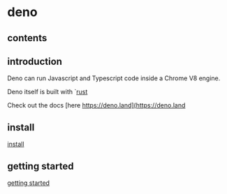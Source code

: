 # deno

## contents

## introduction

Deno can run Javascript and Typescript code inside a Chrome V8 engine.  
	
Deno itself is built with `[rust](https://www.rust-lang.org)
	
Check out the docs [here https://deno.land](https://deno.land

## install

[install](https://deno.land/#installation)

## getting started

[getting started](https://deno.land/#getting-started)

